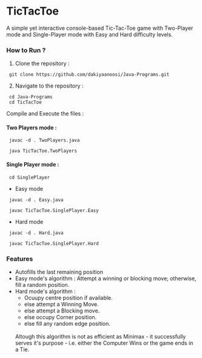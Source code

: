 # TicTacToe
A simple yet interactive console-based Tic-Tac-Toe game with Two-Player mode and Single-Player mode with Easy and Hard difficulty levels.
### How to Run ?
1. Clone the repository :
```
 git clone https://github.com/dakiyaanoosi/Java-Programs.git
```
2. Navigate to the repository :
```
 cd Java-Programs
 cd TicTacToe
```
Compile and Execute the files :
#### Two Players mode :
```
 javac -d . TwoPlayers.java
```
```
 java TicTacToe.TwoPlayers
```
#### Single Player mode :
```
 cd SinglePlayer
```
- Easy mode
```
 javac -d . Easy.java 
``` 
``` 
 javac TicTacToe.SinglePlayer.Easy
```
- Hard mode
```
 javac -d . Hard.java 
``` 
``` 
 javac TicTacToe.SinglePlayer.Hard
```

### Features
- Autofills the last remaining position
- Easy mode's algorithm : Attempt a winning or blocking move; otherwise, fill a random position.
- Hard mode's algorithm :
  - Ocuupy centre position if available.
  - else attempt a Winning Move.
  - else attempt a Blocking move.
  - else occupy Corner position.
  - else fill any random edge position.
  <br>  
  Altough this algorithm is not as efficient as Minimax - it successfully serves it's purpose - i.e. either the Computer Wins or the game ends in a Tie.
